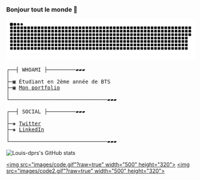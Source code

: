 ### Bonjour tout le monde 👋

<a href=#><img src="images/contributions.svg"></a>

<pre>
┌──┤ WHOAMI ├─────────▰▰▰
│
├─▣ Étudiant en 2ème année de BTS
├─▣ <a href="https://louis-dprs.github.io/" target="_blank">Mon portfolio</a>
│
└───────────────────────────────▰▰▰

┌──┤ SOCIAL ├─────────▰▰▰
│
├─◈ <a href="https://twitter.com/louis-dprs" target="_blank">Twitter</a>
├─◈ <a href="https://www.linkedin.com/in/louis-dprs" target="_blank">LinkedIn</a>
│
└───────────────────────────────▰▰▰
</pre>

![Louis-dprs's GitHub stats](https://github-readme-stats.vercel.app/api?username=louis-dprs&show_icons=true&theme=midnight-purple)

<a href=#><img src="images/code.gif"?raw=true" width="500" height="320"></a>
<a href=#><img src="images/code2.gif"?raw=true" width="500" height="320"></a>
<!--
**louis-dprs/louis-dprs** is a ✨ _special_ ✨ repository because its `README.md` (this file) appears on your GitHub profile.

Here are some ideas to get you started:

- 🔭 I’m currently working on ...
- 🌱 I’m currently learning ...
- 👯 I’m looking to collaborate on ...
- 🤔 I’m looking for help with ...
- 💬 Ask me about ...
- 📫 How to reach me: ...
- 😄 Pronouns: ...
- ⚡ Fun fact: ...
-->
